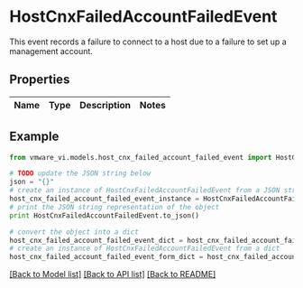 # HostCnxFailedAccountFailedEvent

This event records a failure to connect to a host due to a failure to set up a management account. 

## Properties
Name | Type | Description | Notes
------------ | ------------- | ------------- | -------------

## Example

```python
from vmware_vi.models.host_cnx_failed_account_failed_event import HostCnxFailedAccountFailedEvent

# TODO update the JSON string below
json = "{}"
# create an instance of HostCnxFailedAccountFailedEvent from a JSON string
host_cnx_failed_account_failed_event_instance = HostCnxFailedAccountFailedEvent.from_json(json)
# print the JSON string representation of the object
print HostCnxFailedAccountFailedEvent.to_json()

# convert the object into a dict
host_cnx_failed_account_failed_event_dict = host_cnx_failed_account_failed_event_instance.to_dict()
# create an instance of HostCnxFailedAccountFailedEvent from a dict
host_cnx_failed_account_failed_event_form_dict = host_cnx_failed_account_failed_event.from_dict(host_cnx_failed_account_failed_event_dict)
```
[[Back to Model list]](../README.md#documentation-for-models) [[Back to API list]](../README.md#documentation-for-api-endpoints) [[Back to README]](../README.md)


